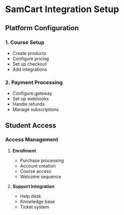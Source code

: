 # SamCart Integration Setup

## Platform Configuration
### 1. Course Setup
- Create products
- Configure pricing
- Set up checkout
- Add integrations

### 2. Payment Processing
- Configure gateway
- Set up webhooks
- Handle refunds
- Manage subscriptions

## Student Access
### Access Management
1. **Enrollment**
   - Purchase processing
   - Account creation
   - Course access
   - Welcome sequence

2. **Support Integration**
   - Help desk
   - Knowledge base
   - Ticket system